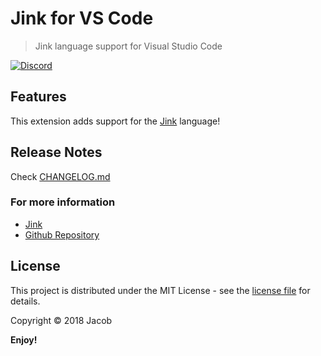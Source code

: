 # Jink for VS Code

> Jink language support for Visual Studio Code

[![Discord](https://img.shields.io/discord/365599795886161941.svg)](https://discord.gg/cWzcQz2)

## Features

This extension adds support for the [Jink](https://github.com/jink-lang/jink) language!

## Release Notes

Check [CHANGELOG.md](https://github.com/jink-lang/jink-vscode/blob/master/CHANGELOG.md)

### For more information

* [Jink](https://github.com/jink-lang/jink)
* [Github Repository](https://github.com/jink-lang/jink-vscode)

## License

This project is distributed under the MIT License - see the [license file](LICENSE) for details.

Copyright © 2018 Jacob

**Enjoy!**
